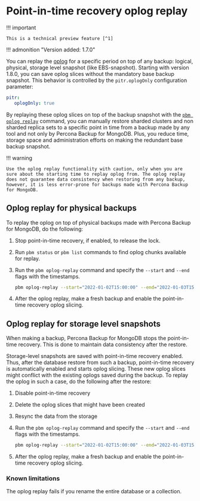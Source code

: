 # Point-in-time recovery oplog replay

!!! important

    This is a technical preview feature [^1]

!!! admonition "Version added: 1.7.0"

You can replay the [oplog](../reference/glossary.md#oplog) for a specific period on top of any backup: logical, physical, storage level snapshot (like EBS-snapshot). Starting with version 1.8.0, you can save oplog slices without the mandatory base backup snapshot. This behavior is controlled by the `pitr.oplogOnly` configuration parameter:

```yaml
pitr:
   oplogOnly: true
```

By replaying these oplog slices on top of the backup snapshot with the [`pbm oplog replay`](../reference/pbm-commands.md#pbm-oplog-replay) command, you can manually restore sharded clusters and non sharded replica sets to a specific point in time from a backup made by any tool and not only by Percona Backup for MongoDB. Plus, you reduce time, storage space and administration efforts on making the redundant base backup snapshot.

!!! warning

    Use the oplog replay functionality with caution, only when you are sure about the starting time to replay oplog from. The oplog replay does not guarantee data consistency when restoring from any backup, however, it is less error-prone for backups made with Percona Backup for MongoDB.

## Oplog replay for physical backups

To replay the oplog on top of physical backups made with Percona Backup for MongoDB, do the following:


1. Stop point-in-time recovery, if enabled, to release the lock.


2. Run `pbm status` or `pbm list` commands to find oplog chunks available for replay.


3. Run the `pbm oplog-replay` command and specify the `--start` and `--end` flags with the timestamps.

    ```sh
    pbm oplog-replay --start="2022-01-02T15:00:00" --end="2022-01-03T15:00:00"
    ```

4. After the oplog replay, make a fresh backup and enable the point-in-time recovery oplog slicing.

## Oplog replay for storage level snapshots

When making a backup, Percona Backup for MongoDB stops the point-in-time recovery. This is done to maintain data consistency after the restore.

Storage-level snapshots are saved with point-in-time recovery enabled. Thus, after the database restore from such a backup, point-in-time recovery is automatically enabled and starts oplog slicing. These new oplog slices might conflict with the existing oplogs saved during the backup. To replay the oplog in such a case, do the following after the restore:


1. Disable point-in-time recovery
2. Delete the oplog slices that might have been created
3. Resync the data from the storage
4. Run the `pbm oplog-replay` command and specify the `--start` and `--end` flags with the timestamps.

    ```sh
    pbm oplog-replay --start="2022-01-02T15:00:00" --end="2022-01-03T15:00:00"
    ```

5. After the oplog replay, make a fresh backup and enable the point-in-time recovery oplog slicing.

### Known limitations

The oplog replay fails if you rename the entire database or a collection.

[^1]: Tech Preview Features are not yet ready for enterprise use and are not included in support via SLA. They are included in this release so that users can provide feedback prior to the full release of the feature in a future GA release (or removal of the feature if it is deemed not useful). This functionality can change (APIs, CLIs, etc.) from tech preview to GA.
